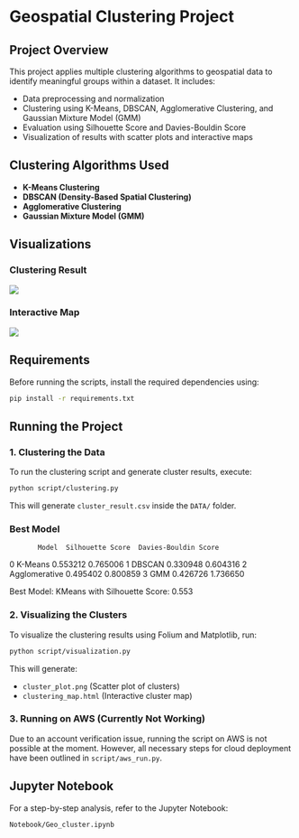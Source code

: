 
# Geospatial Clustering Project

## Project Overview
This project applies multiple clustering algorithms to geospatial data to identify meaningful groups within a dataset. It includes:
- Data preprocessing and normalization
- Clustering using K-Means, DBSCAN, Agglomerative Clustering, and Gaussian Mixture Model (GMM)
- Evaluation using Silhouette Score and Davies-Bouldin Score
- Visualization of results with scatter plots and interactive maps



## Clustering Algorithms Used
- **K-Means Clustering**
- **DBSCAN (Density-Based Spatial Clustering)**
- **Agglomerative Clustering**
- **Gaussian Mixture Model (GMM)**

## Visualizations

### Clustering Result
![](C:/Geospetical/DATA/cluster_plot.png)

### Interactive Map
![](C:/Geospetical/DATA/MAP.png)



## Requirements
Before running the scripts, install the required dependencies using:
```bash
pip install -r requirements.txt
```

## Running the Project

### 1. Clustering the Data
To run the clustering script and generate cluster results, execute:
```bash
python script/clustering.py
```
This will generate `cluster_result.csv` inside the `DATA/` folder.

### Best Model
           Model  Silhouette Score  Davies-Bouldin Score
0        K-Means          0.553212              0.765006
1         DBSCAN          0.330948              0.604316
2  Agglomerative          0.495402              0.800859
3            GMM          0.426726              1.736650

Best Model: KMeans with Silhouette Score: 0.553

### 2. Visualizing the Clusters
To visualize the clustering results using Folium and Matplotlib, run:
```bash
python script/visualization.py
```
This will generate:
- `cluster_plot.png` (Scatter plot of clusters)
- `clustering_map.html` (Interactive cluster map)

### 3. Running on AWS (Currently Not Working)
Due to an account verification issue, running the script on AWS is not possible at the moment. However, all necessary steps for cloud deployment have been outlined in `script/aws_run.py`.

## Jupyter Notebook
For a step-by-step analysis, refer to the Jupyter Notebook:
```
Notebook/Geo_cluster.ipynb
```





